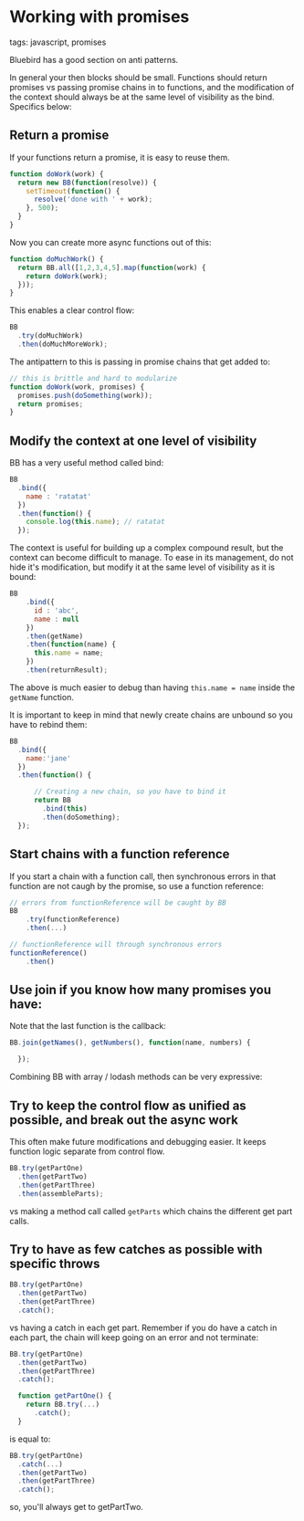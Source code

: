 # Working with promises

tags: javascript, promises

Bluebird has a good section on anti patterns.

In general your then blocks should be small. Functions should return promises vs
passing promise chains in to functions, and the modification of the context should
always be at the same level of visibility as the bind. Specifics below:

## Return a promise

If your functions return a promise, it is easy to reuse them.

```javascript
function doWork(work) {
  return new BB(function(resolve)) {
    setTimeout(function() {
      resolve('done with ' + work);
    }, 500);
  }
}
```

Now you can create more async functions out of this:

```javascript
function doMuchWork() {
  return BB.all([1,2,3,4,5].map(function(work) {
    return doWork(work);
  }));
}
```

This enables a clear control flow:

```javascript
BB
  .try(doMuchWork)
  .then(doMuchMoreWork);
```

The antipattern to this is passing in promise chains that get added to:

```javascript
// this is brittle and hard to modularize
function doWork(work, promises) {
  promises.push(doSomething(work));
  return promises;
}
```

## Modify the context at one level of visibility

BB has a very useful method called bind:

```javascript
BB
  .bind({
    name : 'ratatat'
  })
  .then(function() {
    console.log(this.name); // ratatat
  });
```

The context is useful for building up a complex compound result, but the context
can become difficult to manage. To ease in its management, do not hide it's modification,
but modify it at the same level of visibility as it is bound:

```javascript
BB
    .bind({
      id : 'abc',
      name : null
    })
    .then(getName)
    .then(function(name) {
      this.name = name;
    })
    .then(returnResult);
```

The above is much easier to debug than having `this.name = name` inside the `getName`
function.

It is important to keep in mind that newly create chains are unbound so you have to rebind them:

```javascript
BB
  .bind({
    name:'jane'
  })
  .then(function() {

      // Creating a new chain, so you have to bind it
      return BB
        .bind(this)
        .then(doSomething);
  });
```

## Start chains with a function reference

If you start a chain with a function call, then synchronous errors in that function
are not caugh by the promise, so use a function reference:

```javascript
// errors from functionReference will be caught by BB
BB
    .try(functionReference)
    .then(...)

// functionReference will through synchronous errors
functionReference()
    .then()
```

## Use join if you know how many promises you have:

Note that the last function is the callback:

```javascript
BB.join(getNames(), getNumbers(), function(name, numbers) {

  });
```  

Combining BB with array / lodash methods can be very expressive:

## Try to keep the control flow as unified as possible, and break out the async work

This often make future modifications and debugging easier. It keeps function logic separate
from control flow.

```javascript
BB.try(getPartOne)
  .then(getPartTwo)
  .then(getPartThree)
  .then(assembleParts);
```

vs making a method call called `getParts` which chains the different get part calls.

## Try to have as few catches as possible with specific throws

```javascript
BB.try(getPartOne)
  .then(getPartTwo)
  .then(getPartThree)
  .catch();
```  

vs having a catch in each get part. Remember if you do have a catch in each part, the
chain will keep going on an error and not terminate:

```javascript
BB.try(getPartOne)
  .then(getPartTwo)
  .then(getPartThree)
  .catch();

  function getPartOne() {
    return BB.try(...)
      .catch();
  }
```

is equal to:

```javascript
BB.try(getPartOne)
  .catch(...)
  .then(getPartTwo)
  .then(getPartThree)
  .catch();
```

so, you'll always get to getPartTwo.
